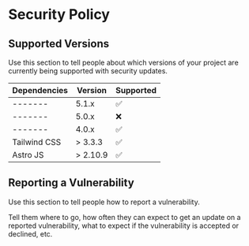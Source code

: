 # Security Policy

## Supported Versions

Use this section to tell people about which versions of your project are
currently being supported with security updates.

| Dependencies | Version | Supported          |
| ------- | ------- | ------------------ |
| ------- | 5.1.x   | :white_check_mark: |
| ------- | 5.0.x   | :x:                |
| ------- | 4.0.x   | :white_check_mark: |
| Tailwind CSS | > 3.3.3   | :white_check_mark: |
| Astro JS | > 2.10.9   | :white_check_mark: |

## Reporting a Vulnerability

Use this section to tell people how to report a vulnerability.

Tell them where to go, how often they can expect to get an update on a
reported vulnerability, what to expect if the vulnerability is accepted or
declined, etc.
